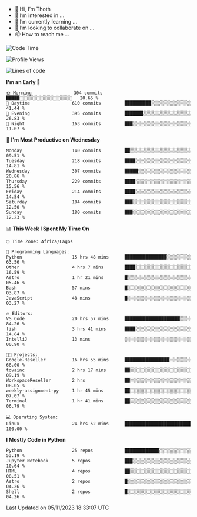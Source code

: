 <!---
thoth2357/thoth2357 is a ✨ special ✨ repository because its `README.md` (this file) appears on your GitHub profile.
You can click the Preview link to take a look at your changes.
--->

- 👋 Hi, I’m Thoth
- 👀 I’m interested in ...
- 🌱 I’m currently learning ...
- 💞️ I’m looking to collaborate on ...
- 📫 How to reach me ...




<!--START_SECTION:waka-->
![Code Time](http://img.shields.io/badge/Code%20Time-2%2C404%20hrs%207%20mins-blue)

![Profile Views](http://img.shields.io/badge/Profile%20Views-0-blue)

![Lines of code](https://img.shields.io/badge/From%20Hello%20World%20I%27ve%20Written-30.2%20million%20lines%20of%20code-blue)

**I'm an Early 🐤** 

```text
🌞 Morning                304 commits         █████░░░░░░░░░░░░░░░░░░░░   20.65 % 
🌆 Daytime                610 commits         ██████████░░░░░░░░░░░░░░░   41.44 % 
🌃 Evening                395 commits         ███████░░░░░░░░░░░░░░░░░░   26.83 % 
🌙 Night                  163 commits         ███░░░░░░░░░░░░░░░░░░░░░░   11.07 % 
```
📅 **I'm Most Productive on Wednesday** 

```text
Monday                   140 commits         ██░░░░░░░░░░░░░░░░░░░░░░░   09.51 % 
Tuesday                  218 commits         ████░░░░░░░░░░░░░░░░░░░░░   14.81 % 
Wednesday                307 commits         █████░░░░░░░░░░░░░░░░░░░░   20.86 % 
Thursday                 229 commits         ████░░░░░░░░░░░░░░░░░░░░░   15.56 % 
Friday                   214 commits         ████░░░░░░░░░░░░░░░░░░░░░   14.54 % 
Saturday                 184 commits         ███░░░░░░░░░░░░░░░░░░░░░░   12.50 % 
Sunday                   180 commits         ███░░░░░░░░░░░░░░░░░░░░░░   12.23 % 
```


📊 **This Week I Spent My Time On** 

```text
🕑︎ Time Zone: Africa/Lagos

💬 Programming Languages: 
Python                   15 hrs 48 mins      ████████████████░░░░░░░░░   63.56 % 
Other                    4 hrs 7 mins        ████░░░░░░░░░░░░░░░░░░░░░   16.59 % 
Astro                    1 hr 21 mins        █░░░░░░░░░░░░░░░░░░░░░░░░   05.46 % 
Bash                     57 mins             █░░░░░░░░░░░░░░░░░░░░░░░░   03.87 % 
JavaScript               48 mins             █░░░░░░░░░░░░░░░░░░░░░░░░   03.27 % 

🔥 Editors: 
VS Code                  20 hrs 57 mins      █████████████████████░░░░   84.26 % 
fish                     3 hrs 41 mins       ████░░░░░░░░░░░░░░░░░░░░░   14.84 % 
IntelliJ                 13 mins             ░░░░░░░░░░░░░░░░░░░░░░░░░   00.90 % 

🐱‍💻 Projects: 
Google-Reseller          16 hrs 55 mins      █████████████████░░░░░░░░   68.00 % 
tovainc                  2 hrs 17 mins       ██░░░░░░░░░░░░░░░░░░░░░░░   09.19 % 
WorkspaceReseller        2 hrs               ██░░░░░░░░░░░░░░░░░░░░░░░   08.05 % 
weekly-assignment-py     1 hr 45 mins        ██░░░░░░░░░░░░░░░░░░░░░░░   07.07 % 
Terminal                 1 hr 41 mins        ██░░░░░░░░░░░░░░░░░░░░░░░   06.79 % 

💻 Operating System: 
Linux                    24 hrs 52 mins      █████████████████████████   100.00 % 
```

**I Mostly Code in Python** 

```text
Python                   25 repos            █████████████░░░░░░░░░░░░   53.19 % 
Jupyter Notebook         5 repos             ███░░░░░░░░░░░░░░░░░░░░░░   10.64 % 
HTML                     4 repos             ██░░░░░░░░░░░░░░░░░░░░░░░   08.51 % 
Astro                    2 repos             █░░░░░░░░░░░░░░░░░░░░░░░░   04.26 % 
Shell                    2 repos             █░░░░░░░░░░░░░░░░░░░░░░░░   04.26 % 
```




 Last Updated on 05/11/2023 18:33:07 UTC
<!--END_SECTION:waka-->
<!--![](http://github-profile-summary-cards.vercel.app/api/cards/profile-details?username=thoth2357&theme=2077)

![](http://github-profile-summary-cards.vercel.app/api/cards/stats?username=thoth2357&theme=2077)![](http://github-profile-summary-cards.vercel.app/api/cards/productive-time?username=thoth2357&theme=2077&utcOffset=8) -->
